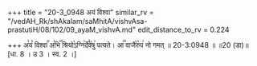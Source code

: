 +++
title = "20-3_0948 अयं विश्वा"
similar_rv = "/vedAH_Rk/shAkalam/saMhitA/vishvAsa-prastutiH/08/102/09_ayaM_vishvA.md"
edit_distance_to_rv = 0.224

+++
अ꣣यं꣡ विश्वा꣢꣯ अ꣣भि꣢꣫ श्रियो꣣ऽग्नि꣢र्दे꣣वे꣡षु꣢ पत्यते। आ꣢꣫ वाजै꣣रु꣡प꣢ नो गमत् ॥ 20-3:0948 ॥ ॥20 (डा)॥ [धा. 8 । उ 3 । स्व. 2 ।]

<div class="js_include " url="/vedAH_Rk/shAkalam/saMhitA/vishvAsa-prastutiH/08/102/09_ayaM_vishvA.md"  newLevelForH1="2" title="विश्वास-शाकल-प्रस्तुतिः"  > </div>